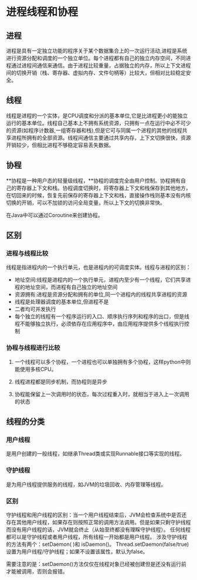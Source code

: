 # 进程线程和协程

## 进程

进程是具有一定独立功能的程序关于某个数据集合上的一次运行活动,进程是系统进行资源分配和调度的一个独立单位。每个进程都有自己的独立内存空间，不同进程通过进程间通信来通信。由于进程比较重量，占据独立的内存，所以上下文进程间的切换开销（栈、寄存器、虚拟内存、文件句柄等）比较大，但相对比较稳定安全。

## 线程

线程是进程的一个实体，是CPU调度和分派的基本单位,它是比进程更小的能独立运行的基本单位。线程自己基本上不拥有系统资源，只拥有一点在运行中必不可少的资源(如程序计数器,一组寄存器和栈),但是它可与同属一个进程的其他的线程共享进程所拥有的全部资源。线程间通信主要通过共享内存，上下文切换很快，资源开销较少，但相比进程不够稳定容易丢失数据。

## 协程

**协程是一种用户态的轻量级线程，**协程的调度完全由用户控制。协程拥有自己的寄存器上下文和栈。协程调度切换时，将寄存器上下文和栈保存到其他地方，在切回来的时候，恢复先前保存的寄存器上下文和栈，直接操作栈则基本没有内核切换的开销，可以不加锁的访问全局变量，所以上下文的切换非常快。

在Java中可以通过Coroutine来创建协程。

## 区别

### 进程与线程比较

线程是指进程内的一个执行单元，也是进程内的可调度实体。线程与进程的区别：

+ 地址空间:线程是进程内的一个执行单元，进程内至少有一个线程，它们共享进程的地址空间，而进程有自己独立的地址空间
+ 资源拥有:进程是资源分配和拥有的单位,同一个进程内的线程共享进程的资源
+ 线程是处理器调度的基本单位,但进程不是
+ 二者均可并发执行
+ 每个独立的线程有一个程序运行的入口、顺序执行序列和程序的出口，但是线程不能够独立执行，必须依存在应用程序中，由应用程序提供多个线程执行控制

### 协程与线程进行比较

1) 一个线程可以多个协程，一个进程也可以单独拥有多个协程，这样python中则能使用多核CPU。

2) 线程进程都是同步机制，而协程则是异步

3) 协程能保留上一次调用时的状态，每次过程重入时，就相当于进入上一次调用的状态

## 线程的分类

### 用户线程

是用户创建的一般线程，如继承Thread类或实现Runnable接口等实现的线程。

### 守护线程

是为用户线程提供服务的线程，如JVM的垃圾回收、内存管理等线程。

### 区别

守护线程和用户线程的区别：当一个用户线程结束后，JVM会检查系统中是否还存在其他用户线程，如果存在则按照正常的调用方法调用。但是如果只剩守护线程而没有用户线程的话，JVM就会终止（从始至终都没有理睬守护线程）。
任何线程都可以是守护线程或者用户线程，所有线程一开始都是用户线程。
涉及守护线程的方法有两个：setDaemon( )和 isDaemon()。
Thread.setDaemon(false/true)设置为用户线程/守护线程；如果不设置该属性，默认为false。

需要注意的是：setDaemon()方法仅仅在线程对象已经被创建但是还没有运行前才能被调用，否则会报错。






